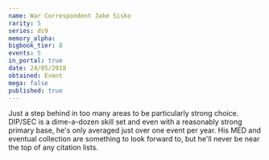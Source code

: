 ```yaml
---
name: War Correspondent Jake Sisko
rarity: 5
series: ds9
memory_alpha:
bigbook_tier: 8
events: 5
in_portal: true
date: 24/05/2018
obtained: Event
mega: false
published: true
---
```


Just a step behind in too many areas to be particularly strong choice. DIP/SEC is a dime-a-dozen skill set and even with a reasonably strong primary base, he's only averaged just over one event per year. His MED and eventual collection are something to look forward to, but he'll never be near the top of any citation lists.
